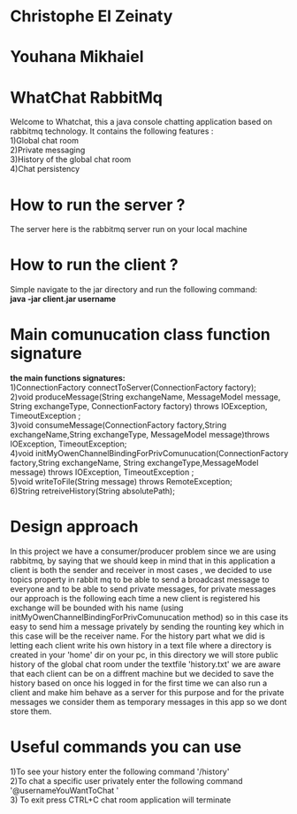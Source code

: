 # Christophe El Zeinaty 
# Youhana Mikhaiel

# WhatChat RabbitMq
Welcome to Whatchat, this a java console chatting application based on rabbitmq technology.
It contains the following features :<br/> 
1)Global chat room<br/>
2)Private messaging<br/>
3)History of the global chat room<br/>
4)Chat persistency<br/>

# How to run the server ?
The server here is the rabbitmq server run on your local machine
   
# How to run the client ?
Simple navigate to the jar directory and run the following command:<br/>
   <b>java -jar client.jar  username </b>

# Main comunucation class function signature
<b>the main functions signatures:</b><br/>
   1)ConnectionFactory connectToServer(ConnectionFactory factory);<br/>
   2)void  produceMessage(String exchangeName, MessageModel message, String exchangeType, ConnectionFactory factory) throws IOException, TimeoutException ;<br/>
   3)void consumeMessage(ConnectionFactory factory,String exchangeName,String exchangeType, MessageModel message)throws IOException, TimeoutException;<br/>
   4)void initMyOwenChannelBindingForPrivComunucation(ConnectionFactory factory,String exchangeName, String exchangeType,MessageModel message) throws IOException, TimeoutException ;<br/>
   5)void writeToFile(String message) throws RemoteException;<br/>
   6)String retreiveHistory(String absolutePath);<br/>
   
# Design approach
<p>
    In this project we have a consumer/producer problem since we are using rabbitmq, by saying that we should keep in mind 
    that in this application a client is both the sender and receiver in most cases , we decided to use topics property in rabbit mq to be able to send a broadcast message to everyone and to be able to send private messages, for private messages our approach is the following each time a new client is registered his exchange will be bounded with his name (using initMyOwenChannelBindingForPrivComunucation method) so in this case its easy to send him a message privately by sending the rounting key which in this case will be the receiver name. For the history part what we did is letting each client write his own history in a text file where a directory is created in your 'home' dir on your pc, in this directory we will store public history of the global chat room under the textfile 'history.txt' we are aware that each client can be on a diffrent machine but we decided to save the history based on once his logged in for the first time we can also run a client and make him behave as a server for this purpose and for the private messages we consider them as temporary messages in this app so we dont store them. </p>
   
   # Useful commands you can use
   1)To see your history enter the following command '/history'<br/>
   2)To chat a specific user privately enter the following command '@usernameYouWantToChat <message>'<br/>
   3) To exit press CTRL+C chat room application will terminate<br/>
